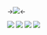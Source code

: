 ->![](https://komarev.com/ghpvc/?username=ZPIIDR&color=000000&style=for-the-badge&label=⟢)<-

![](https://files.catbox.moe/x675eg.png)
![](https://files.catbox.moe/qyzvz8.png)
![](https://files.catbox.moe/3f1t4y.png)
![](https://files.catbox.moe/kqavti.jpeg)
